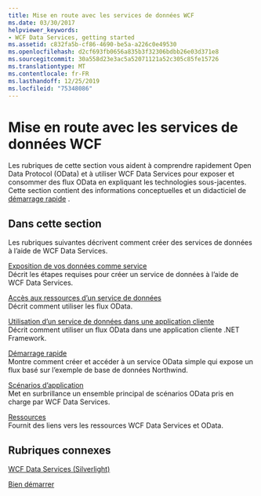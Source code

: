 ```yaml
---
title: Mise en route avec les services de données WCF
ms.date: 03/30/2017
helpviewer_keywords:
- WCF Data Services, getting started
ms.assetid: c832fa5b-cf86-4690-be5a-a226c0e49530
ms.openlocfilehash: d2cf693fb0656a835b3f32306bdbb26e03d371e8
ms.sourcegitcommit: 30a558d23e3ac5a52071121a52c305c85fe15726
ms.translationtype: MT
ms.contentlocale: fr-FR
ms.lasthandoff: 12/25/2019
ms.locfileid: "75348086"
---
```

# <a name="getting-started-with-wcf-data-services"></a>Mise en route avec les services de données WCF
Les rubriques de cette section vous aident à comprendre rapidement Open Data Protocol (OData) et à utiliser WCF Data Services pour exposer et consommer des flux OData en expliquant les technologies sous-jacentes. Cette section contient des informations conceptuelles et un didacticiel de [démarrage rapide](quickstart-wcf-data-services.md) .  
  
## <a name="in-this-section"></a>Dans cette section  
 Les rubriques suivantes décrivent comment créer des services de données à l’aide de WCF Data Services.  
  
 [Exposition de vos données comme service](exposing-your-data-as-a-service-wcf-data-services.md)  
 Décrit les étapes requises pour créer un service de données à l’aide de WCF Data Services.  
  
 [Accès aux ressources d’un service de données](accessing-data-service-resources-wcf-data-services.md)  
 Décrit comment utiliser les flux OData.  
  
 [Utilisation d’un service de données dans une application cliente](using-a-data-service-in-a-client-application-wcf-data-services.md)  
 Décrit comment utiliser un flux OData dans une application cliente .NET Framework.  
  
 [Démarrage rapide](quickstart-wcf-data-services.md)  
 Montre comment créer et accéder à un service OData simple qui expose un flux basé sur l’exemple de base de données Northwind.  
  
 [Scénarios d’application](application-scenarios-wcf-data-services.md)  
 Met en surbrillance un ensemble principal de scénarios OData pris en charge par WCF Data Services.  
  
 [Ressources](wcf-data-services-resources.md)  
 Fournit des liens vers les ressources WCF Data Services et OData.  
  
## <a name="related-sections"></a>Rubriques connexes  
 [WCF Data Services (Silverlight)](https://docs.microsoft.com/previous-versions/windows/silverlight/dotnet-windows-silverlight/cc838234(v=vs.95))  
  
 [Bien démarrer](../adonet/ef/getting-started.md)  
